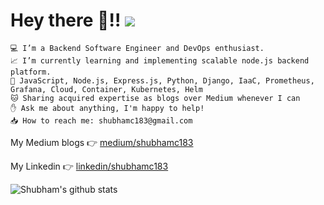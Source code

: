 # Hey there 👋!! ![](https://komarev.com/ghpvc/?username=shubhamc183) 

    💻 I’m a Backend Software Engineer and DevOps enthusiast.
    📈 I’m currently learning and implementing scalable node.js backend platform.
    💟 JavaScript, Node.js, Express.js, Python, Django, IaaC, Prometheus, Grafana, Cloud, Container, Kubernetes, Helm
    🐱 Sharing acquired expertise as blogs over Medium whenever I can
    ✋ Ask me about anything, I'm happy to help!
    📥 How to reach me: shubhamc183@gmail.com

My Medium blogs 👉 [medium/shubhamc183](https://shubhamc183.medium.com/)

My Linkedin 👉 [linkedin/shubhamc183](https://www.linkedin.com/in/shubhamc183/)

![Shubham's github stats](https://github-readme-stats.vercel.app/api?username=shubhamc183&count_private=true&show_icons=true&theme=dark)
